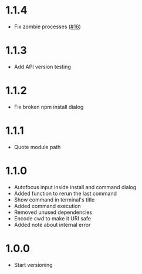 # 1.1.4
* Fix zombie processes ([#16](https://github.com/Acconut/brackets-nodejs/issues/16))

# 1.1.3
* Add API version testing

# 1.1.2
* Fix broken npm install dialog

# 1.1.1
* Quote module path

# 1.1.0
* Autofocus input inside install and command dialog
* Added function to rerun the last command
* Show command in terminal's title
* Added command execution
* Removed unused dependencies
* Encode cwd to make it URI safe
* Added note about internal error

# 1.0.0
* Start versioning